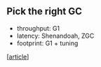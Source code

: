 ## Pick the right GC

* throughput: G1
* latency: Shenandoah, ZGC
* footprint: G1 + tuning

[[article](https://developers.redhat.com/articles/2021/11/02/how-choose-best-java-garbage-collector#)]
